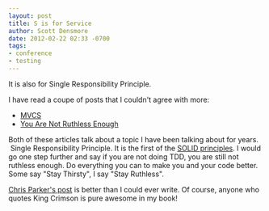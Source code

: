 ```yaml
---
layout: post
title: S is for Service
author: Scott Densmore
date: 2012-02-22 02:33 -0700
tags:
- conference
- testing
---
```


It is also for Single Responsibility Principle.

I have read a coupe of posts that I couldn't agree with more:

* [MVCS](http://tumbljack.com/post/17977256653/mvcs)
* [You Are Not Ruthless Enough](http://playswithfire.com/blog/2012/02/19/you-are-not-ruthless-enough/)

Both of these articles talk about a topic I have been talking about for years.  Single Responsibility Principle. It is the first of the [SOLID principles](http://lostechies.com/wp-content/uploads/2011/03/pablos_solid_ebook.pdf). I would go one step further and say if you are not doing TDD, you are still not ruthless enough. Do everything you can to make you and your code better. Some say "Stay Thirsty", I say "Stay Ruthless".

[Chris Parker's post](http://playswithfire.com/blog/2012/02/19/you-are-not-ruthless-enough/) is better than I could ever write. Of course, anyone who quotes King Crimson is pure awesome in my book!